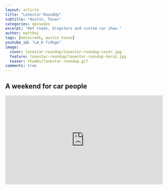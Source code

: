```yaml
---
layout: article
title: "Lonestar RoundUp"
subtitle: "Austin, Texas"
categories: episodes
excerpt: "Hot roads, dragsters and custom car show."
author: matthey
tags: [motocreek, austin texas]
youtube_id: "LA_K-Tc9hgw"
image:
  cover: lonestar-roundup/lonestar-roundup-cover.jpg
  feature: lonestar-roundup/lonestar-roundup-hero1.jpg
  teaser: thumbs/lonestar-roundup.gif
comments: true
---
```


## A weekend for car people

<p>
</p>

<p>
<div style="position:relative;height:0;padding-bottom:56.25%"><iframe src="https://www.youtube.com/embed/LA_K-Tc9hgw?ecver=2" width="640" height="360" frameborder="0" style="position:absolute;width:100%;height:100%;left:0" allowfullscreen></iframe></div>
</p>
